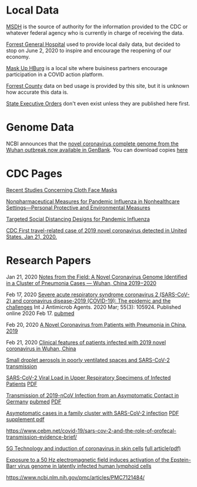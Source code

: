 
# Local Data

[MSDH](https://msdh.ms.gov/msdhsite/_static/14,0,420.html ) is the source 
of authority for the information provided to the CDC  or whatever federal 
agency who is currently in charge of receiving the data.

[Forrest General Hospital](https://fhcovid19.com/) used to provide local 
daily data, but decided to stop on June 2, 2020 to inspire and encourage 
the reopening of our economy.

[Mask Up HBurg](http://maskuphburg.com/index.html) is a local site where 
buisiness partners encourage participation in a COVID action platform.


[Forrest County](https://covidactnow.org/us/ms/county/forrest_county?s=647107)
data on bed usage is provided by this site, but it is unknown how accurate this 
data is.

[State Executive Orders](https://www.sos.ms.gov/content/executiveorders/) don't
even exist unless they are published here first.


# Genome Data 

NCBI announces that the [novel coronavirus complete genome from the Wuhan outbreak now available in GenBank](https://ncbiinsights.ncbi.nlm.nih.gov/2020/01/13/novel-coronavirus/).  You can download copies [here](https://www.ncbi.nlm.nih.gov/sars-cov-2/)


# CDC Pages

[Recent Studies Concerning Cloth Face Masks](https://www.cdc.gov/coronavirus/2019-ncov/prevent-getting-sick/cloth-face-cover-guidance.html#recent-studies)

[Nonpharmaceutical Measures for Pandemic Influenza in Nonhealthcare Settings—Personal Protective and Environmental Measures](https://wwwnc.cdc.gov/eid/article/26/5/19-0994_article)

[Targeted Social Distancing Designs for Pandemic Influenza](https://wwwnc.cdc.gov/eid/article/12/11/06-0255_article)

[CDC First travel-related case of 2019 novel coronavirus detected in United States. Jan 21, 2020.](https://www.cdc.gov/media/releases/2020/p0121-novel-coronavirus-travel-case.html)


# Research Papers

Jan 21, 2020
[Notes from the Field: A Novel Coronavirus Genome Identified in a Cluster of Pneumonia Cases — Wuhan, China 2019−2020](http://weekly.chinacdc.cn/en/article/id/a3907201-f64f-4154-a19e-4253b453d10c)

Feb 17, 2020
[Severe acute respiratory syndrome coronavirus 2 (SARS-CoV-2) and coronavirus disease-2019 (COVID-19): The epidemic and the challenges](https://www.ncbi.nlm.nih.gov/pmc/articles/PMC7127800/) Int J Antimicrob Agents. 2020 Mar; 55(3): 105924.
Published online 2020 Feb 17. [pubmed](https://pubmed.ncbi.nlm.nih.gov/32081636/)

Feb 20, 2020
[A Novel Coronavirus from Patients with Pneumonia in China, 2019](https://www.ncbi.nlm.nih.gov/pmc/articles/PMC7092803/)

Feb 21, 2020
[Clinical features of patients infected with 2019 novel coronavirus in Wuhan, China](https://www.ncbi.nlm.nih.gov/pmc/articles/PMC7159299/)

[Small droplet aerosols in poorly ventilated spaces and SARS-CoV-2 transmission](https://www.thelancet.com/journals/lanres/article/PIIS2213-2600(20)30245-9/fulltext)




[SARS-CoV-2 Viral Load in Upper Respiratory Specimens of Infected Patients](https://www.nejm.org/doi/full/10.1056/NEJMc2001737?url_ver=Z39.88-2003&rfr_id=ori:rid:crossref.org&rfr_dat=cr_pub%20%200pubmed)
[PDF](https://www.nejm.org/doi/pdf/10.1056/NEJMc2001737?articleTools=true)


[Transmission of 2019-nCoV Infection from an Asymptomatic Contact in Germany](https://www.nejm.org/doi/full/10.1056/NEJMc2001468?url_ver=Z39.88-2003&rfr_id=ori:rid:crossref.org&rfr_dat=cr_pub%20%200pubmed) [pubmed](https://pubmed.ncbi.nlm.nih.gov/32003551/) [PDF](https://www.nejm.org/doi/pdf/10.1056/NEJMc2001468?articleTools=true)


[Asymptomatic cases in a family cluster with SARS-CoV-2 infection](https://pubmed.ncbi.nlm.nih.gov/32087116/)  [PDF](https://www.thelancet.com/pdfs/journals/laninf/PIIS1473-3099(20)30114-6.pdf) [supplement pdf](https://www.ncbi.nlm.nih.gov/pmc/articles/PMC7158985/bin/mmc1.pdf)
















https://www.cebm.net/covid-19/sars-cov-2-and-the-role-of-orofecal-transmission-evidence-brief/




[5G Technology and induction of coronavirus in skin cells](https://pubmed.ncbi.nlm.nih.gov/32668870/)  [full article(pdf)](https://www.biolifesas.org/biolife/wp-content/uploads/2020/07/FIORANELLI.pdf)

[Exposure to a 50 Hz electromagnetic field induces activation of the Epstein-Barr virus genome in latently infected human lymphoid cells](https://pubmed.ncbi.nlm.nih.gov/9276003/)



https://www.ncbi.nlm.nih.gov/pmc/articles/PMC7121484/


